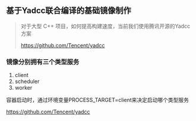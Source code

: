 ## 基于Yadcc联合编译的基础镜像制作

>  对于大型 C++ 项目，如何提高构建速度，当前我们使用腾讯开源的Yadcc方案
>
> https://github.com/Tencent/yadcc

### 镜像分别拥有三个类型服务

1. client
2. scheduler
3. worker

容器启动时，通过环境变量PROCESS_TARGET=client来决定启动哪个类型服务

https://github.com/Tencent/yadcc


